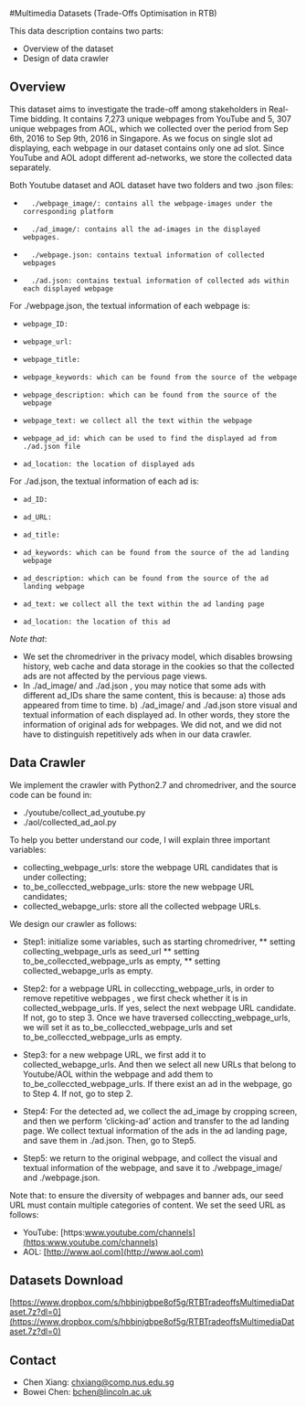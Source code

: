 #Multimedia Datasets (Trade-Offs Optimisation in RTB)

This data description contains two parts:
* Overview of the dataset
* Design of data crawler

## Overview
This dataset aims to investigate the trade-off among stakeholders in Real-Time bidding. It contains 7,273 unique webpages from YouTube and 5, 307 unique webpages from AOL, which we collected  over the period from Sep 6th, 2016 to Sep 9th, 2016 in Singapore. As we focus on single slot ad displaying, each webpage in our dataset contains only one ad slot. Since YouTube and AOL adopt different ad-networks, we store the collected data separately. 

Both Youtube dataset and AOL dataset have two folders and two .json files:
*       ./webpage_image/: contains all the webpage-images under the corresponding platform
*       ./ad_image/: contains all the ad-images in the displayed webpages. 
*       ./webpage.json: contains textual information of collected webpages
*       ./ad.json: contains textual information of collected ads within each displayed webpage

For ./webpage.json, the textual information of each webpage is:
*     webpage_ID:
*     webpage_url:
*     webpage_title:
*     webpage_keywords: which can be found from the source of the webpage
*     webpage_description: which can be found from the source of the webpage
*     webpage_text: we collect all the text within the webpage
*     webpage_ad_id: which can be used to find the displayed ad from ./ad.json file
*     ad_location: the location of displayed ads

For ./ad.json, the textual information of each ad is:
*     ad_ID:
*     ad_URL:
*     ad_title:
*     ad_keywords: which can be found from the source of the ad landing webpage
*     ad_description: which can be found from the source of the ad landing webpage
*     ad_text: we collect all the text within the ad landing page
*     ad_location: the location of this ad

*Note that*: 
* We set the chromedriver in the privacy model, which disables browsing history, web cache and data storage in the cookies so that the collected ads are not affected by the pervious page views.
* In ./ad_image/ and ./ad.json , you may notice that some ads with different ad_IDs share the same content, this is because: a) those ads appeared from time to time.  b) ./ad_image/ and ./ad.json store visual and textual information of each displayed ad. In other words, they store the information of original ads for webpages. We did not, and we did not have to distinguish repetitively ads when in our data crawler.
 
## Data Crawler
We implement the crawler with Python2.7 and chromedriver, and the source code can be found in: 
* ./youtube/collect_ad_youtube.py
* ./aol/collected_ad_aol.py

To help you better understand our code, I will explain three important variables:
* collecting_webpage_urls: store the webpage URL candidates that is under collecting;
* to_be_colleccted_webpage_urls: store the new webpage URL candidates;
* collected_webapge_urls: store all the collected webpage URLs. 

We design our crawler as follows: 
* Step1: initialize some variables, such as starting chromedriver, 
**      setting collecting_webpage_urls as seed_url
**      setting to_be_colleccted_webpage_urls as empty, 
**      setting collected_webapge_urls as empty. 

* Step2: for a webpage URL in colleccting_webpage_urls, in order to remove repetitive webpages , we first check whether it is in collected_webpage_urls. If yes, select the next webpage URL candidate. If not, go to step 3. Once we have traversed colleccting_webpage_urls, we will set it as to_be_colleccted_webpage_urls and set to_be_colleccted_webpage_urls as empty. 

* Step3: for a new webpage URL, we first add it to collected_webapge_urls. And then we select all new URLs that belong to Youtube/AOL within the webpage and add them to  to_be_colleccted_webpage_urls. If there exist an ad in the webpage, go to Step 4. If not, go to step 2.

* Step4: For the detected ad, we collect the ad_image by cropping screen, and then we perform ‘clicking-ad’ action and transfer to the ad landing page. We collect textual information of the ads in the ad landing page, and save them in ./ad.json. Then, go to Step5.

* Step5: we return to the original webpage, and collect the visual and textual information of the webpage, and save it to ./webpage_image/ and ./webpage.json.   

Note that: to ensure the diversity of webpages and banner ads, our seed URL must contain multiple categories of content. We set the seed URL as follows:
* YouTube: [https:www.youtube.com/channels](https:www.youtube.com/channels)
* AOL: [http://www.aol.com](http://www.aol.com)

## Datasets Download
[https://www.dropbox.com/s/hbbinjgbpe8of5g/RTBTradeoffsMultimediaDataset.7z?dl=0](https://www.dropbox.com/s/hbbinjgbpe8of5g/RTBTradeoffsMultimediaDataset.7z?dl=0)


## Contact 
- Chen Xiang: [chxiang@comp.nus.edu.sg](mailto:chxiang@comp.nus.edu.sg)
- Bowei Chen: [bchen@lincoln.ac.uk](mailto:bchen@lincoln.ac.uk) 
